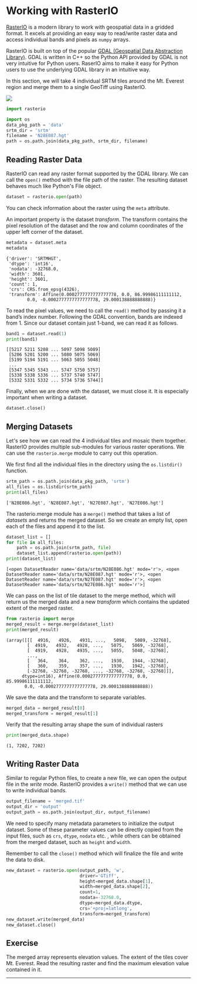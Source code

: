 # Working with RasterIO

[RasterIO](https://rasterio.readthedocs.io/en/latest/) is a modern library to work with geospatial data in a gridded format. It excels at providing an easy way to read/write raster data and access individual bands and pixels as `numpy` arrays.

RasterIO is built on top of the popular [GDAL (Geospatial Data Abstraction Library)](https://gdal.org/). GDAL is written in C++ so the Python API provided by GDAL is not very intuitive for Python users. RaserIO aims to make it easy for Python users to use the underlying GDAL library in an intuitive way.

In this section, we will take 4 individual SRTM tiles around the Mt. Everest region and merge them to a single GeoTiff using RasterIO.

![](https://courses.spatialthoughts.com/images/python_foundation/srtm.png)


```python
import rasterio
```


```python
import os
data_pkg_path = 'data'
srtm_dir = 'srtm'
filename = 'N28E087.hgt'
path = os.path.join(data_pkg_path, srtm_dir, filename)
```

## Reading Raster Data

RasterIO can read any raster format supported by the GDAL library. We can call the `open()` method with the file path of the raster. The resulting dataset behaves much like Python's File object.


```python
dataset = rasterio.open(path)
```

You can check information about the raster using the `meta` attribute.

An important property is the dataset *transform*. The transform contains the pixel resolution of the dataset and the row and column coordinates of the upper left corner of the dataset.


```python
metadata = dataset.meta
metadata
```




    {'driver': 'SRTMHGT',
     'dtype': 'int16',
     'nodata': -32768.0,
     'width': 3601,
     'height': 3601,
     'count': 1,
     'crs': CRS.from_epsg(4326),
     'transform': Affine(0.0002777777777777778, 0.0, 86.99986111111112,
            0.0, -0.0002777777777777778, 29.000138888888888)}



To read the pixel values, we need to call the `read()` method by passing it a band’s index number. Following the GDAL convention, bands are indexed from 1. Since our dataset contain just 1-band, we can read it as follows.


```python
band1 = dataset.read(1)
print(band1)
```

    [[5217 5211 5208 ... 5097 5098 5089]
     [5206 5201 5200 ... 5080 5075 5069]
     [5199 5194 5191 ... 5063 5055 5048]
     ...
     [5347 5345 5343 ... 5747 5750 5757]
     [5338 5338 5336 ... 5737 5740 5747]
     [5332 5331 5332 ... 5734 5736 5744]]


Finally, when we are done with the dataset, we must close it. It is especially important when writing a dataset.


```python
dataset.close()
```

## Merging Datasets

Let's see how we can read the 4 individual tiles and mosaic them together. RasterIO provides multiple sub-modules for various raster operations. We can use the `rasterio.merge` module to carry out this operation.

We first find all the individual files in the directory using the `os.listdir()` function.


```python
srtm_path = os.path.join(data_pkg_path, 'srtm')
all_files = os.listdir(srtm_path)
print(all_files)
```

    ['N28E086.hgt', 'N28E087.hgt', 'N27E087.hgt', 'N27E086.hgt']


The rasterio.merge module has a `merge()` method that takes a list of *datasets* and returns the merged dataset. So we create an empty list, open each of the files and append it to the list.


```python
dataset_list = []
for file in all_files:
    path = os.path.join(srtm_path, file)
    dataset_list.append(rasterio.open(path))
print(dataset_list)
```

    [<open DatasetReader name='data/srtm/N28E086.hgt' mode='r'>, <open DatasetReader name='data/srtm/N28E087.hgt' mode='r'>, <open DatasetReader name='data/srtm/N27E087.hgt' mode='r'>, <open DatasetReader name='data/srtm/N27E086.hgt' mode='r'>]


We can pass on the list of tile dataset to the merge method, which will return us the merged data and a new *transform* which contains the updated extent of the merged raster.


```python
from rasterio import merge
merged_result = merge.merge(dataset_list)
print(merged_result)
```

    (array([[[  4916,   4926,   4931, ...,   5098,   5089, -32768],
            [  4919,   4932,   4928, ...,   5075,   5069, -32768],
            [  4919,   4928,   4935, ...,   5055,   5048, -32768],
            ...,
            [   364,    364,    362, ...,   1930,   1944, -32768],
            [   360,    359,    357, ...,   1930,   1942, -32768],
            [-32768, -32768, -32768, ..., -32768, -32768, -32768]]],
          dtype=int16), Affine(0.0002777777777777778, 0.0, 85.99986111111112,
           0.0, -0.0002777777777777778, 29.000138888888888))


We save the data and the transform to separate variables.


```python
merged_data = merged_result[0]
merged_transform = merged_result[1]
```

Verify that the resulting array shape the sum of individual rasters


```python
print(merged_data.shape)
```

    (1, 7202, 7202)


## Writing Raster Data

Similar to regular Python files, to create a new file, we can open the output file in the *write* mode. RasterIO provides a `write()` method that we can use to write individual bands.


```python
output_filename = 'merged.tif'
output_dir = 'output'
output_path = os.path.join(output_dir, output_filename)
```

We need to specify many metadata parameters to initialize the output dataset. Some of these parameter values can be directly copied from the input files, such as `crs`, `dtype`, `nodata` etc. , while others can be obtained from the merged dataset, such as `height` and `width`.

Remember to call the `close()` method which will finalize the file and write the data to disk.


```python
new_dataset = rasterio.open(output_path, 'w', 
                            driver='GTiff',
                            height=merged_data.shape[1],
                            width=merged_data.shape[2],
                            count=1,
                            nodata=-32768.0,
                            dtype=merged_data.dtype,
                            crs='+proj=latlong',
                            transform=merged_transform)
new_dataset.write(merged_data)
new_dataset.close()
```

## Exercise

The merged array represents elevation values. The extent of the tiles cover Mt. Everest. Read the resulting raster and find the maximum elevation value contained in it.

----
